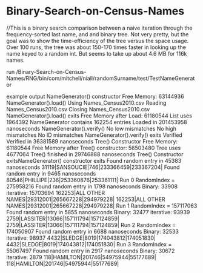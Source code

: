 # Binary-Search-on-Census-Names
//This is a binary search comparison between a naive iteration through the frequency-sorted last name, and and binary tree. Not very pretty, but the goal was to show the time-efficiency of the tree versus the space usage. Over 100 runs, the tree was about 150-170 times faster in looking up the name keyed to a random int. But seems to take up about 4.6 MB for 116k names. 

run 
/Binary-Search-on-Census-Names/RNG/bin/com/mitchell/niall/randomSurname/test/TestNameGenerator

example output
NameGenerator() constructor
	Free Memory: 63144936
	NameGenerator().load()
	Using Names_Census2010.csv
	Reading Names_Census2010.csv
	Closing Names_Census2010.csv
	NameGenerator().load() exits
	Free Memory after Load: 61180544
	List uses 1964392
NameGenerator contains 162254 entries
Loaded in 201453958 nanoseconds
	NameGenerator().verify()
	No low mismatches
	No high mismatches
	No ID mismatches
	NameGenerator().verify() exits
Verified
Verified in 36381589 nanoseconds
Tree() Constructor	Free Memory: 61180544
	Free Memory after Tree() constructor: 56503480
	Tree uses 4677064
Tree() finished in 29746888 nanoseconds
Tree() Constructor exitsNameGenerator() constructor exits
Found random entry in 45383 nanoseconds
	31119|SANSOUCIE|746|233366459|233367204|
Found random entry in 9465 nanoseconds
	80546|PHILLIPE|236|253360876|253361111|
Run 0	RandomIndex = 275958216
Found random entry in 1798 nanoseconds
Binary: 33908	iterative: 15703694	162253|ALL OTHER NAMES|29312001|265667228|294979228|	162253|ALL OTHER NAMES|29312001|265667228|294979228|
Run 1	RandomIndex = 157117063
Found random entry in 5855 nanoseconds
Binary: 32477	iterative: 93939	2759|LASSITER|13066|157111794|157124859|	2759|LASSITER|13066|157111794|157124859|
Run 2	RandomIndex = 174050907
Found random entry in 6688 nanoseconds
Binary: 32533	iterative: 98937	4432|SLEDGE|8019|174043812|174051830|	4432|SLEDGE|8019|174043812|174051830|
Run 3	RandomIndex = 55067497
Found random entry in 2917 nanoseconds
Binary: 30672	iterative: 2879	118|HAMILTON|201746|54975944|55177689|	118|HAMILTON|201746|54975944|55177689|
